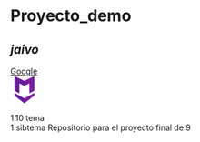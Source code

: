 # Proyecto_demo
## *jaivo*
[Google](https://google.com.mx)  
![alt text](https://github.com/adam-p/markdown-here/raw/master/src/common/images/icon48.png "Logo Title Text 1")  

1.10 tema  
    1.sibtema
Repositorio para el proyecto final de 9
